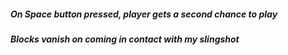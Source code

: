 
##### On Space button pressed, player gets a second chance to play

##### Blocks vanish on coming in contact with my slingshot





